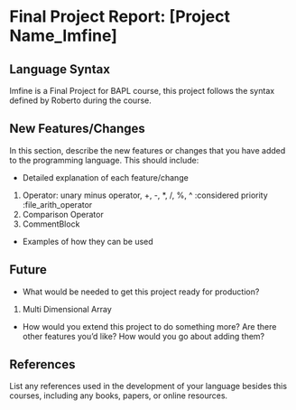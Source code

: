 # Final Project Report: [Project Name_Imfine]

## Language Syntax

Imfine is a Final Project for BAPL course, this project follows the syntax defined by Roberto during the course.

## New Features/Changes

In this section, describe the new features or changes that you have added to the programming language. This should include:

* Detailed explanation of each feature/change
1. Operator: unary minus operator, +, -, *, /, %, ^ :considered priority :file_arith_operator
2. Comparison Operator
3. CommentBlock


* Examples of how they can be used


## Future


* What would be needed to get this project ready for production?
1. Multi Dimensional Array
* How would you extend this project to do something more? Are there other features you’d like? How would you go about adding them?


## References

List any references used in the development of your language besides this courses, including any books, papers, or online resources.


